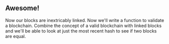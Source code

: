 ## Awesome!

Now our blocks are inextricably linked. Now we'll write a function to validate a blockchain. Combine the concept of a valid blockchain with linked blocks and we'll be able to look at just the most recent hash to see if two blocks are equal.